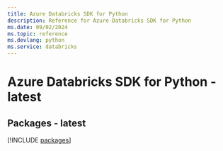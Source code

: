 ```yaml
---
title: Azure Databricks SDK for Python
description: Reference for Azure Databricks SDK for Python
ms.date: 09/02/2024
ms.topic: reference
ms.devlang: python
ms.service: databricks
---
```

# Azure Databricks SDK for Python - latest
## Packages - latest
[!INCLUDE [packages](databricks-index.md)]